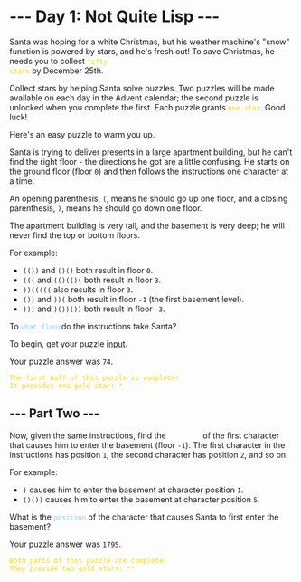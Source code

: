 # --- Day 1: Not Quite Lisp ---

Santa was hoping for a white Christmas, but his weather machine's "snow" function is powered by stars, and he's fresh out! To save Christmas, he needs you to collect <code style="color : gold">fifty stars</code> by December 25th.

Collect stars by helping Santa solve puzzles. Two puzzles will be made available on each day in the Advent calendar; the second puzzle is unlocked when you complete the first. Each puzzle grants <code style="color : gold">one star</code>. Good luck!

Here's an easy puzzle to warm you up.

Santa is trying to deliver presents in a large apartment building, but he can't find the right floor - the directions he got are a little confusing. He starts on the ground floor (floor `0`) and then follows the instructions one character at a time.

An opening parenthesis, `(`, means he should go up one floor, and a closing parenthesis, `)`, means he should go down one floor.

The apartment building is very tall, and the basement is very deep; he will never find the top or bottom floors.

For example:

- `(())` and `()()` both result in floor `0`.
- `(((` and `(()(()(` both result in floor `3`.
- `))(((((` also results in floor `3`.
- `())` and `))(` both result in floor `-1` (the first basement level).
- `)))` and `)())())` both result in floor `-3`.

To <code style="color : lightskyblue">what floor</code>do the instructions take Santa?

To begin, get your puzzle [input](https://github.com/turczak/AoC2015/tree/main/src/main/resources/inputs/day01.txt).

Your puzzle answer was `74`.

<code style="color : gold">The first half of this puzzle is complete! It provides one gold star: *</code>

## --- Part Two ---

Now, given the same instructions, find the <code style="color : white">position</code> of the first character that causes him to enter the basement (floor `-1`). The first character in the instructions has position `1`, the second character has position `2`, and so on.

For example:

- `)` causes him to enter the basement at character position `1`.
- `()())` causes him to enter the basement at character position `5`.

What is the <code style="color : lightskyblue">position</code> of the character that causes Santa to first enter the basement?

Your puzzle answer was `1795`.

<code style="color : gold">Both parts of this puzzle are complete! They provide two gold stars: **</code>
